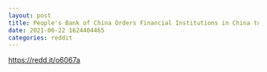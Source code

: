```yaml
--- 
layout: post 
title: People's Bank of China Orders Financial Institutions in China to Suspend Services For Individuals Who Engage In Crypto Trading. 
date: 2021-06-22 1624404465 
categories: reddit 
--- 
```

https://redd.it/o6067a